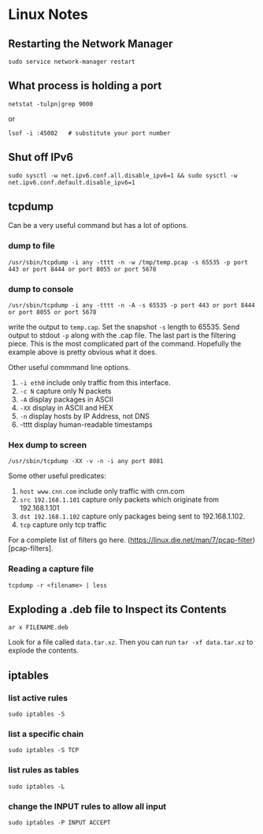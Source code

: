 # Linux Notes

## Restarting the Network Manager
```
sudo service network-manager restart
```

## What process is holding a port
```
netstat -tulpn|grep 9000
```
or
```
lsof -i :45002   # substitute your port number
```
## Shut off IPv6
```
sudo sysctl -w net.ipv6.conf.all.disable_ipv6=1 && sudo sysctl -w net.ipv6.conf.default.disable_ipv6=1
```
## tcpdump
Can be a very useful command but has a lot of options.

### dump to file
```
/usr/sbin/tcpdump -i any -tttt -n -w /tmp/temp.pcap -s 65535 -p port 443 or port 8444 or port 8055 or port 5678
```
### dump to console
```
/usr/sbin/tcpdump -i any -tttt -n -A -s 65535 -p port 443 or port 8444 or port 8055 or port 5678
```
write the output to `temp.cap`. Set the snapshot `-s`  length to 65535. Send output to stdout `-p`
along with the .cap file. The last part is the filtering piece. This is the most complicated part
of the command. Hopefully the example above is pretty obvious what it does.

Other useful commmand line options.
1. `-i eth0` include only traffic from this interface.
1. `-c N` capture only N packets
1. `-A` display packages in ASCII
1. `-XX` display in ASCII and HEX
1. `-n` display hosts by IP Address, not DNS
1. -tttt display human-readable timestamps

### Hex dump to screen
```
/usr/sbin/tcpdump -XX -v -n -i any port 8081
```

Some other useful predicates:
1. `host www.cnn.com` include only traffic with cnn.com
1. `src 192.168.1.101` capture only packets which originate from 192.168.1.101
1. `dst 192.168.1.102` capture only packages being sent to 192.168.1.102.
1. `tcp` capture only tcp traffic

For a complete list of filters go here. (https://linux.die.net/man/7/pcap-filter)[pcap-filters].

### Reading a capture file
```
tcpdump -r <filename> | less
```
## Exploding a .deb file to Inspect its Contents
```
ar x FILENAME.deb
```
Look for a file called `data.tar.xz`.
Then you can run `tar -xf data.tar.xz` to explode the contents.

## iptables
### list active rules
```
sudo iptables -S
```
### list a specific chain
```
sudo iptables -S TCP
```
### list rules as tables
```
sudo iptables -L
```
### change the INPUT rules to allow all input
```
sudo iptables -P INPUT ACCEPT
```
